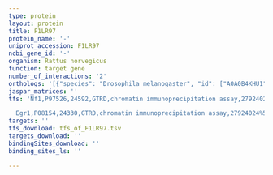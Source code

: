 ```yaml
---
type: protein
layout: protein
title: F1LR97
protein_name: '-'
uniprot_accession: F1LR97
ncbi_gene_id: '-'
organism: Rattus norvegicus
function: target gene
number_of_interactions: '2'
orthologs: '[{"species": "Drosophila melanogaster", "id": ["A0A0B4KHU1"]}]'
jaspar_matrices: ''
tfs: 'Nf1,P97526,24592,GTRD,chromatin immunoprecipitation assay,27924024%5Buid%5D,No

  Egr1,P08154,24330,GTRD,chromatin immunoprecipitation assay,27924024%5Buid%5D,No'
targets: ''
tfs_download: tfs_of_F1LR97.tsv
targets_download: ''
bindingSites_download: ''
binding_sites_ls: ''

---
```

